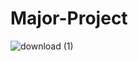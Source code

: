 # Major-Project

![download (1)](https://github.com/varaddaithankar/Major-Project/assets/73156321/a3ea8d6d-046d-47dc-8039-b1ef0eaadcb7)

